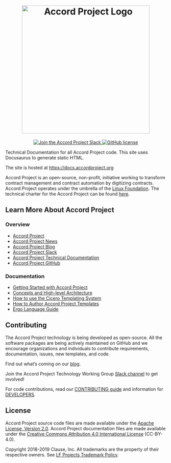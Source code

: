 ﻿<h1 align="center">
  <a href="https://www.accordproject.org/">
    <img src="assets/APLogo.png" alt="Accord Project Logo" width="400" />
  </a>
</h1>

<p align="center">
  <a href="https://accord-project-slack-signup.herokuapp.com/">
    <img src="https://img.shields.io/badge/Accord%20Project-Join%20Slack-blue" alt="Join the Accord Project Slack" />
  </a>
   <a href="https://github.com/accordproject/techdocs/blob/master/LICENSE">
    <img src="https://img.shields.io/github/license/accordproject/techdocs" alt="GitHub license">
   </a>
</p>

Technical Documentation for all Accord Project code. This site uses Docusaurus to generate static HTML.

The site is hosted at https://docs.accordproject.org

Accord Project is an open-source, non-profit, initiative working to transform contract management and contract automation by digitizing contracts. Accord Project operates under the umbrella of the [Linux Foundation][linuxfound]. The technical charter for the Accord Project can be found [here][charter].

## Learn More About Accord Project

### Overview
* [Accord Project][apmain]
* [Accord Project News][apnews]
* [Accord Project Blog][apblog]
* [Accord Project Slack][apslack]
* [Accord Project Technical Documentation][apdoc]
* [Accord Project GitHub][apgit]


### Documentation
* [Getting Started with Accord Project][docwelcome]
* [Concepts and High-level Architecture][dochighlevel]
* [How to use the Cicero Templating System][doccicero]
* [How to Author Accord Project Templates][docstudio]
* [Ergo Language Guide][docergo]

## Contributing

The Accord Project technology is being developed as open-source. All the software packages are being actively maintained on GitHub and we encourage organizations and individuals to contribute requirements, documentation, issues, new templates, and code.

Find out what’s coming on our [blog][apblog].

Join the Accord Project Technology Working Group [Slack channel][apslack] to get involved!

For code contributions, read our [CONTRIBUTING guide][contributing] and information for [DEVELOPERS][developers].

## License <a name="license"></a>

Accord Project source code files are made available under the [Apache License, Version 2.0][apache].
Accord Project documentation files are made available under the [Creative Commons Attribution 4.0 International License][creativecommons] (CC-BY-4.0).

Copyright 2018-2019 Clause, Inc. All trademarks are the property of their respective owners. See [LF Projects Trademark Policy](https://lfprojects.org/policies/trademark-policy/).

[linuxfound]: https://www.linuxfoundation.org
[charter]: https://github.com/accordproject/techdocs/blob/master/CHARTER.md
[apmain]: https://accordproject.org/ 
[apworkgroup]: https://calendar.google.com/calendar/event?action=TEMPLATE&tmeid=MjZvYzIzZHVrYnI1aDVzbjZnMHJqYmtwaGlfMjAxNzExMTVUMjEwMDAwWiBkYW5AY2xhdXNlLmlv&tmsrc=dan%40clause.io
[apblog]: https://medium.com/@accordhq
[apnews]: https://www.accordproject.org/news/
[apgit]:  https://github.com/accordproject/
[apdoc]: https://docs.accordproject.org/
[apslack]: https://accord-project-slack-signup.herokuapp.com

[docspec]: https://docs.accordproject.org/docs/spec-overview.html
[docwelcome]: https://docs.accordproject.org/docs/accordproject.html
[dochighlevel]: https://docs.accordproject.org/docs/spec-concepts.html
[docergo]: https://docs.accordproject.org/docs/logic-ergo.html
[docstart]: https://docs.accordproject.org/docs/accordproject.html
[doccicero]: https://docs.accordproject.org/docs/basic-use.html
[docstudio]: https://docs.accordproject.org/docs/advanced-latedelivery.html

[contributing]: https://github.com/accordproject/techdocs/blob/master/CONTRIBUTING.md
[developers]: https://github.com/accordproject/techdocs/blob/master/DEVELOPERS.md

[apache]: https://github.com/accordproject/template-studio-v2/blob/master/LICENSE
[creativecommons]: http://creativecommons.org/licenses/by/4.0/
